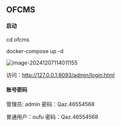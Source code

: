 ## OFCMS 
#### 启动

cd ofcms

docker-compose up -d

![image-20241207114011155](C:\Users\YMKW\AppData\Roaming\Typora\typora-user-images\image-20241207114011155.png)

访问：http://127.0.0.1:8093/admin/login.html

#### 账号密码

管理员:  admin       密码：Qaz.46554568

普通用户：oufu     密码：Qaz.46554568